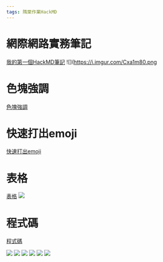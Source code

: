 ```yaml
---
tags: 隋棠作業HackMD
---
```

# 網際網路實務筆記
[我的第一個HackMD筆記](/dAlJ3uExQx-xnRJviheZIg)
![](https://i.imgur.com/Cxa1m80.png
# 色塊強調
[色塊強調](/3N3n23SVTFOkQiQCYwpw4w)
# 快速打出emoji
[快速打出emoji](/C-lSxoSaQk-DOKUCotCz1Q)
# 表格
[表格](/9I2xvFzvScK-8h1C-EXNSw)
![](https://i.imgur.com/Eq7lYJY.png)
# 程式碼
[程式碼](/2xtKKZGdSF6OMGQsmJ1vAQ)

![](https://i.imgur.com/QUCJtRG.png)
![](https://i.imgur.com/9LYJdsl.png)
![](https://i.imgur.com/xec1xfd.png)
![](https://i.imgur.com/Idmg1M7.png)
![](https://i.imgur.com/gkNAbqJ.png)
![](https://i.imgur.com/Ww5ccir.png)



